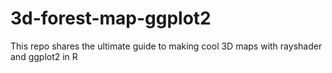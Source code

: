 # 3d-forest-map-ggplot2
This repo shares the ultimate guide to making cool 3D maps with rayshader and ggplot2 in R
